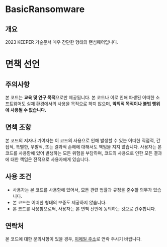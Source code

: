 # BasicRansomware

## 개요
2023 KEEPER 기술문서
매우 간단한 형태의 랜섬웨어입니다.

# 면책 선언

## 주의사항
본 코드는 **교육 및 연구 목적**으로만 제공됩니다. 본 코드나 이로 인해 파생된 어떠한 소프트웨어도 실제 환경에서의 사용을 목적으로 하지 않으며, **악의적 목적이나 불법 행위에 사용될 수 없습니다.**

## 면책 조항
본 코드의 저자나 기여자는 이 코드의 사용으로 인해 발생할 수 있는 어떠한 직접적, 간접적, 특별한, 우발적, 또는 결과적 손해에 대해서도 책임을 지지 않습니다. 사용자는 본 코드를 사용함에 있어 발생하는 모든 위험을 부담하며, 코드의 사용으로 인한 모든 결과에 대한 책임은 전적으로 사용자에게 있습니다.

## 사용 조건
- 사용자는 본 코드를 사용함에 있어서, 모든 관련 법률과 규정을 준수할 의무가 있습니다.
- 본 코드는 어떠한 형태의 보증도 제공하지 않습니다.
- 본 코드를 사용함으로써, 사용자는 본 면책 선언에 동의하는 것으로 간주합니다.

## 연락처
본 코드에 대한 문의사항이 있을 경우, [이메일 주소]로 연락 주시기 바랍니다.

[이메일 주소]: leeyoungjae@pusan.ac.kr
